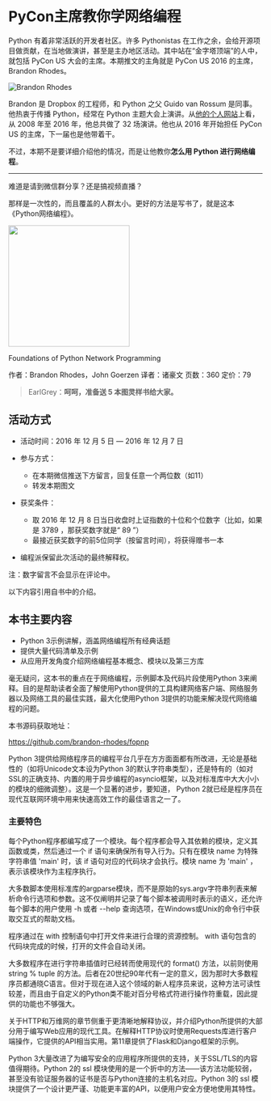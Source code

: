 # PyCon主席教你学网络编程

Python 有着非常活跃的开发者社区。许多 Pythonistas 在工作之余，会给开源项目做贡献，在当地做演讲，甚至是主办地区活动。其中站在“金字塔顶端”的人中，就包括 PyCon US 大会的主席。本期推文的主角就是 PyCon US 2016 的主席，Brandon Rhodes。

![Brandon Rhodes](http://ww4.sinaimg.cn/large/006y8mN6gw1fafr993ba7j30zk0fqjvp.jpg)

Brandon 是 Dropbox 的工程师，和 Python 之父 Guido van Rossum 是同事。他热衷于传播 Python，经常在 Python 主题大会上演讲。从[他的个人网站](http://rhodesmill.org/brandon/)上看，从 2008 年至 2016 年，他总共做了 32 场演讲。他也从 2016 年开始担任 PyCon US 的主席，下一届也是他带着干。

不过，本期不是要详细介绍他的情况，而是让他教你**怎么用 Python 进行网络编程**。

***

难道是请到微信群分享？还是搞视频直播？

那样是一次性的，而且覆盖的人群太小。更好的方法是写书了，就是这本《Python网络编程》。

<img src="http://www.ituring.com.cn/bookcover/1552.794.big.jpg" alt="" width="240px">

Foundations of Python Network Programming 

作者：Brandon Rhodes，John Goerzen
译者：诸豪文
页数：360
定价：79

> EarlGrey：**呵呵，准备送 5 本图灵样书给大家。**

## 活动方式

- 活动时间：2016 年 12 月 5 日 — 2016 年 12 月 7 日

- 参与方式：
    * 在本期微信推送下方留言，回复任意一个两位数（如11）
    * 转发本期图文

- 获奖条件：
    * 取 2016 年 12 月 8 日当日收盘时上证指数的十位和个位数字（比如，如果是 3789 ，那获奖数字就是“ 89 ”）
    * 最接近获奖数字的前5位同学（按留言时间），将获得赠书一本

- 编程派保留此次活动的最终解释权。


注：数字留言不会显示在评论中。

以下内容引用自书中的介绍。

## 本书主要内容

- Python 3示例讲解，涵盖网络编程所有经典话题
- 提供大量代码清单及示例
- 从应用开发角度介绍网络编程基本概念、模块以及第三方库

毫无疑问，这本书的重点在于网络编程，示例脚本及代码片段使用Python 3来阐释。目的是帮助读者全面了解使用Python提供的工具构建网络客户端、网络服务器以及网络工具的最佳实践，最大化使用Python 3提供的功能来解决现代网络编程的问题。

本书源码获取地址：

https://github.com/brandon-rhodes/fopnp

Python 3提供给网络程序员的编程平台几乎在方方面面都有所改进，无论是基础性的（如将Unicode文本设为Python 3的默认字符串类型），还是特有的（如对SSL的正确支持、内置的用于异步编程的asyncio框架，以及对标准库中大大小小的模块的细微调整）。这是一个显著的进步，要知道， Python 2就已经是程序员在现代互联网环境中用来快速高效工作的最佳语言之一了。

### 主要特色

每个Python程序都编写成了一个模块。每个程序都会导入其依赖的模块，定义其函数或类，然后通过一个 if 语句来确保所有导入行为。只有在模块 name 为特殊字符串值 'main' 时，该 if 语句对应的代码块才会执行。模块 name 为 'main' ，表示该模块作为主程序执行。

大多数脚本使用标准库的argparse模块，而不是原始的sys.argv字符串列表来解析命令行选项和参数。这不仅阐明并记录了每个脚本被调用时表示的语义，还允许每个脚本的用户使用 -h 或者 --help 查询选项，在Windows或Unix的命令行中获取交互式的帮助文档。

程序通过在 with 控制语句中打开文件来进行合理的资源控制。 with 语句包含的代码块完成的时候，打开的文件会自动关闭。

大多数程序在进行字符串插值时已经转而使用现代的 format() 方法，以前则使用 string % tuple 的方法。后者在20世纪90年代有一定的意义，因为那时大多数程序员都通晓C语言。但对于现在进入这个领域的新人程序员来说，这种方法可读性较差，而且由于自定义的Python类不能对百分号格式符进行操作符重载，因此提供的功能也不够强大。

关于HTTP和万维网的章节侧重于更清晰地解释协议，并介绍Python所提供的大部分用于编写Web应用的现代工具。在解释HTTP协议时使用Requests库进行客户端操作，它提供的API相当实用。第11章提供了Flask和Django框架的示例。

Python 3大量改进了为编写安全的应用程序所提供的支持，关于SSL/TLS的内容值得期待。Python 2的 ssl 模块使用的是一个折中的方法——该方法功能较弱，甚至没有验证服务器的证书是否与Python连接的主机名对应。Python 3的 ssl 模块提供了一个设计更严谨、功能更丰富的API，以便用户安全方便地使用其特性。



